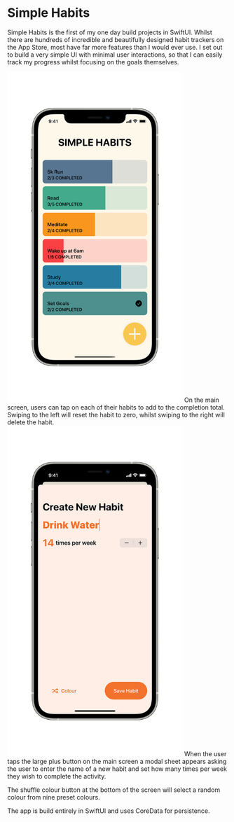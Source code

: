 # Simple Habits

Simple Habits is the first of my one day build projects in SwiftUI. Whilst there are hundreds of incredible and beautifully designed habit trackers on the App Store, most have far more features than I would ever use. I set out to build a very simple UI with minimal user interactions, so that I can easily track my progress whilst focusing on the goals themselves. 

<img src="MainScreen.png" width="400">
On the main screen, users can tap on each of their habits to add to the completion total. 
Swiping to the left will reset the habit to zero, whilst swiping to the right will delete the habit.

<img src="NewHabit.png" width="400">
When the user taps the large plus button on the main screen a modal sheet appears asking the user to enter the name of a new habit and set how many times per week they wish to complete the activity. 

The shuffle colour button at the bottom of the screen will select a random colour from nine preset colours. 

The app is build entirely in SwiftUI and uses CoreData for persistence.
